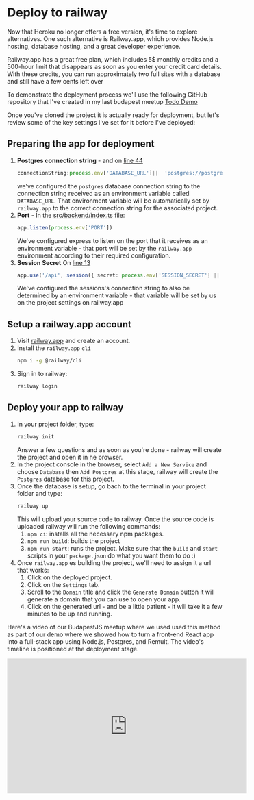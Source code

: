 # Deploy to railway

Now that Heroku no longer offers a free version, it's time to explore alternatives. One such alternative is Railway.app, which provides Node.js hosting, database hosting, and a great developer experience.

Railway.app has a great free plan, which includes 5$ monthly credits and a 500-hour limit that disappears as soon as you enter your credit card details. With these credits, you can run approximately two full sites with a database and still have a few cents left over

To demonstrate the deployment process we'll use the following GitHub repository that I've created in my last budapest meetup [Todo Demo](https://github.com/noam-honig/budapestjs-meetup)

Once you've cloned the project it is actually ready for deployment, but let's review some of the key settings I've set for it before I've deployed:


## Preparing the app for deployment
1. **Postgres connection string** - and on [line 44](https://github.com/noam-honig/budapestjs-meetup/blob/master/src/backend/index.ts#L44)
   ```ts
   connectionString:process.env['DATABASE_URL']||  'postgres://postgres:MASTERKEY@localhost/postgres'
   ```
   we've configured the `postgres` database connection string to the connection string received  as an environment variable called `DATABASE_URL`. That environment variable will be automatically set by `railway.app` to the correct connection string for the associated project.
2. **Port** - In the [src/backend/index.ts](https://github.com/noam-honig/budapestjs-meetup/blob/master/src/backend/index.ts#L58) file:
   ```ts
   app.listen(process.env['PORT'])
   ```
   We've configured express to listen on the port that it receives as an environment variable - that port will be set by the `railway.app` environment according to their required configuration.
3. **Session Secret** On [line 13](https://github.com/noam-honig/budapestjs-meetup/blob/master/src/backend/index.ts#L13) 
   ```ts
   app.use('/api', session({ secret: process.env['SESSION_SECRET'] || 'my secret' }))
   ```
   We've configured the sessions's connection string to also be determined by an environment variable - that variable will be set by us on the project settings on railway.app

## Setup a railway.app account
1. Visit [railway.app](https://railway.app) and create an account.
2. Install the `railway.app` `cli` 
   ```sh
   npm i -g @railway/cli
   ``` 
3. Sign in to railway:
   ```sh
   railway login
   ```

## Deploy your app to railway
1. In your project folder, type:
   ```sh
   railway init
   ```
   Answer a few questions and as soon as you're done - railway will create the project and open it in he browser.
2. In the project console in the browser, select `Add a New Service` and choose `Database`  then `Add Postgres` at this stage, railway will create the `Postgres` database for this project.
3. Once the database is setup, go bach to the terminal in your project folder and type:
   ```sh
   railway up
   ```
   This will upload your source code to railway.
   Once the source code is uploaded railway will run the following commands:
   1. `npm ci`: installs all the necessary npm packages.
   2. `npm run build`: builds the project
   3. `npm run start`: runs the project.
   Make sure that the `build` and `start` scripts in your `package.json` do what you want them to do :)
4. Once `railway.app` es building the project, we'll need to assign it a url that works:
   1. Click on the deployed project.
   2. Click on the `Settings` tab.
   3. Scroll to the `Domain` title and click the `Generate Domain` button it will generate a domain that you can use to open your app.
   4. Click on the generated url - and be a little patient - it will take it a few minutes to be up and running.


Here's a video of our BudapestJS meetup where we used used this method as part of our demo where we showed how to turn a front-end React app into a full-stack app using Node.js, Postgres, and Remult. The video's timeline is positioned at the deployment stage.
<iframe width="560" height="315" src="https://www.youtube.com/embed/CnCaMQCu3Kc?start=1806" title="YouTube video player" frameborder="0" allow="accelerometer; autoplay; clipboard-write; encrypted-media; gyroscope; picture-in-picture" allowfullscreen></iframe>